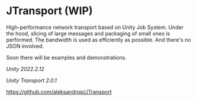 # JTransport (WIP)

High-performance network transport based on Unity Job System. Under the hood, slicing of large messages and packaging of small ones is performed. The bandwidth is used as efficiently as possible. And there's no JSON involved.

Soon there will be examples and demonstrations.

_Unity 2022.2.12_

_Unity Transport 2.0.1_
<br>

https://github.com/aleksandrpp/JTransport
